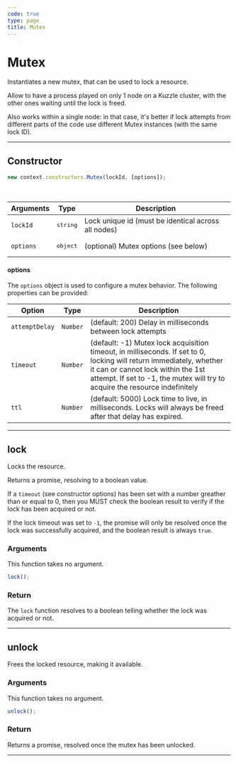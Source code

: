 ```yaml
---
code: true
type: page
title: Mutex
---
```


# Mutex

<SinceBadge version="1.12.0" />

Instantiates a new mutex, that can be used to lock a resource. 

Allow to have a process played on only 1 node on a Kuzzle cluster, with the other ones waiting until the lock is freed.

Also works within a single node: in that case, it's better if lock attempts from different parts of the code use different Mutex instances (with the same lock ID).

---

## Constructor

```js
new context.constructors.Mutex(lockId, [options]);
```

<br/>

| Arguments           | Type              | Description                                                                                                                     |
| ------------------- | ----------------- | ------------------------------------------------------------------------------------------------------------------------------- |
| `lockId`            | <pre>string</pre> | Lock unique id (must be identical across all nodes)  |
| `options`           | <pre>object</pre> | (optional) Mutex options (see below) |

#### options

The `options` object is used to configure a mutex behavior. The following properties can be provided:

| Option         | Type              | Description                                                                                                      |
| -------------- | ----------------- | ---------------------------------------------------------------------------------------------------------------- |
| `attemptDelay` | `Number`          | (default: 200) Delay in milliseconds between lock attempts |
| `timeout`      | `Number`          | (default: -1) Mutex lock acquisition timeout, in milliseconds. If set to 0, locking will return immediately, whether it can or cannot lock within the 1st attempt. If set to -1, the mutex will try to acquire the resource indefinitely |
| `ttl`          | `Number`          | (default: 5000) Lock time to live, in milliseconds. Locks will always be freed after that delay has expired. |

---

## lock

Locks the resource.

Returns a promise, resolving to a boolean value.

If a `timeout` (see constructor options) has been set with a number greather than or equal to 0, then you MUST check the boolean result to verify if the lock has been acquired or not.

If the lock timeout was set to `-1`, the promise will only be resolved once the lock was successfully acquired, and the boolean result is always `true`.


### Arguments

This function takes no argument.

```js
lock();
```

### Return

The `lock` function resolves to a boolean telling whether the lock was acquired or not.

---

## unlock

Frees the locked resource, making it available.


### Arguments

This function takes no argument.

```js
unlock();
```


### Return

Returns a promise, resolved once the mutex has been unlocked.

---
